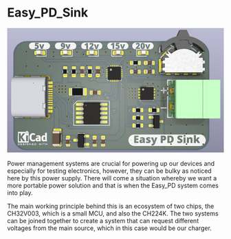 # Easy_PD_Sink

![easy_pd_sink](image\easy_pd_sink.png)

Power management systems are crucial for powering up our devices and especially for testing electronics, however, they can be bulky as noticed here by this power supply. There will come a situation whereby we want a more portable power solution and that is when the Easy_PD system comes into play.

The main working principle behind this is an ecosystem of two chips, the CH32V003, which is a small MCU, and also the CH224K. The two systems can be joined together to create a system that can request different voltages from the main source, which in this case would be our charger. 